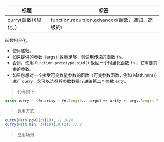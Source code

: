 |  标题   | 标签  |
|  ----  | ----  |
| curry(函数柯里化。) | function,recursion,advanced(函数，递归，高级的) |

函数柯里化。

* 使用递归。
* 如果提供的参数（args）数量足够，则调用传递的函数 `fn`。
* 否则，使用 `Function.prototype.bind()` 返回一个柯里化函数 `fn` ，它需要其余的参数。
* 如果您想对一个接受可变数量参数的函数（可变参数函数，例如 Math.min()）进行 curry，您可以选择将参数数量传递给第二个参数 arity。

> 代码如下:

```js
const curry = (fn,arity = fn.length,...args) => arity <= args.length ? fn(...args) : curry.bind(null,fn,arity,...args);
```

> 调用方式:

```js
curry(Math.pow)(2)(10); // 1024
curry(Math.min, 3)(10)(50)(2); // 2
```

> 应用场景